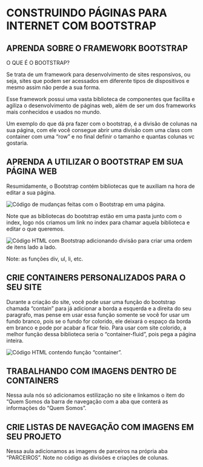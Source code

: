 ﻿# CONSTRUINDO PÁGINAS PARA INTERNET COM BOOTSTRAP
##  APRENDA SOBRE O FRAMEWORK BOOTSTRAP
O QUE É O BOOTSTRAP?

Se trata de um framework para desenvolvimento de sites responsivos, ou seja, sites que podem ser acessados em diferente tipos de dispositivos e mesmo assim não perde a sua forma.

Esse framework possui uma vasta biblioteca de componentes que facilita e agiliza o desenvolvimento de páginas web, além de ser um dos frameworks mais conhecidos e usados no mundo.

Um exemplo do que dá pra fazer com o bootstrap, é a divisão de colunas na sua página, com ele você consegue abrir uma divisão com uma class com container com uma “row” e no final definir o tamanho e quantas colunas vc gostaria.


## APRENDA A UTILIZAR O BOOTSTRAP EM SUA PÁGINA WEB
Resumidamente, o Bootstrap contém bibliotecas que te auxiliam na hora de editar a sua página.

![Código de mudanças feitas com o Bootstrap em uma página.](https://s3-us-west-2.amazonaws.com/secure.notion-static.com/c4348a50-1b2e-4cc4-8516-a9bbecf80ff3/CDIGO_HTML_ADICIONANDO_BOOTSTRAP.png)

Note que as bibliotecas do bootstrap estão em uma pasta junto com o index, logo nós criamos um link no index para chamar aquela biblioteca e editar o que queremos.

![Código HTML com Bootstrap adicionando divisão para criar uma ordem de itens lado a lado.](https://s3-us-west-2.amazonaws.com/secure.notion-static.com/ddf31df2-70b1-4102-ab94-4656136d93df/CDIGO_HTML_ADICIONANDO_BOOTSTRAP_COM_DIVISO_E_NAVBAR.png)

Note: as funções div, ul, li, etc.


## CRIE CONTAINERS PERSONALIZADOS PARA O SEU SITE
Durante a criação do site, você pode usar uma função do bootstrap chamada “contain” para já adicionar a borda a esquerda e a direita do seu paragrafo, mas pense em usar essa função somente se você for usar um fundo branco, pois se o fundo for colorido, ele deixará o espaço da borda em branco e pode por acabar a ficar feio. Para usar com site colorido, a melhor função dessa biblioteca seria o “container-fluid”, pois pega a página inteira.

![Código HTML contendo função “container”.](https://s3-us-west-2.amazonaws.com/secure.notion-static.com/d3b53c45-3c5c-49ae-8c5e-c74c01f8924a/CDIGO_HTML_ADICIONANDO_BOOTSTRAP_COM_SECTION.png)


## TRABALHANDO COM IMAGENS DENTRO DE CONTAINERS
Nessa aula nós só adicionamos estilização no site e linkamos o item do “Quem Somos da barra de navegação com a aba que conterá as informações do “Quem Somos”.


## CRIE LISTAS DE NAVEGAÇÃO COM IMAGENS EM SEU PROJETO
Nessa aula adicionamos as imagens de parceiros na própria aba “PARCEIROS”. Note no código as divisões e criações de colunas.




